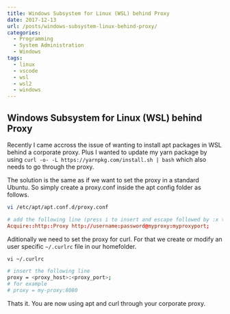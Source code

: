 ```yaml
---
title: Windows Subsystem for Linux (WSL) behind Proxy
date: 2017-12-13
url: /posts/windows-subsystem-linux-behind-proxy/
categories:
  - Programming
  - System Administration
  - Windows
tags:
  - linux
  - vscode
  - wsl
  - wsl2
  - windows
---
```

## Windows Subsystem for Linux (WSL) behind Proxy

Recently I came accross the issue of wanting to install apt packages in WSL behind a corporate proxy. Plus I wanted to update my yarn package by using `curl -o- -L https://yarnpkg.com/install.sh | bash` which also needs to go through the proxy.

The solution is the same as if we want to set the proxy in a standard Ubuntu. So simply create a proxy.conf inside the apt config folder as follows.

```bash
vi /etc/apt/apt.conf.d/proxy.conf
```

```conf
# add the following line (press i to insert and escape followed by :x to save)
Acquire::http::Proxy http://username:password@myproxy:myproxyport;
```

Aditionally we need to set the proxy for curl. For that we create or modify an user specific `~/.curlrc` file in our homefolder.

```bash
vi ~/.curlrc
```

```bash
# insert the following line
proxy = <proxy_host>:<proxy_port>;
# for example
# proxy = my-proxy:8080
```

Thats it. You are now using apt and curl through your corporate proxy.
